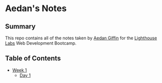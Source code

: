 # Aedan's Notes

## Summary
This repo contains all of the notes taken by [Aedan Giffin](https://github.com/giffin94) for the [Lighthouse Labs](https://www.lighthouselabs.ca/) Web Development Bootcamp.

## Table of Contents
* [Week 1](/week_1)
  * [Day 1](/week_1/day_1)